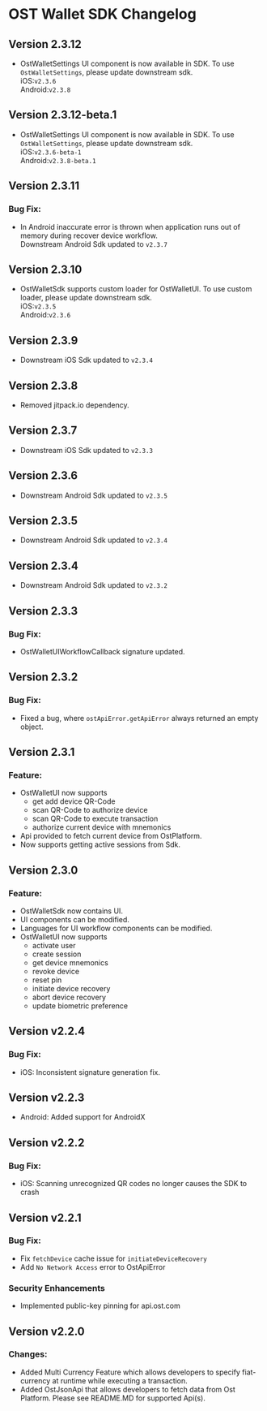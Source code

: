 # OST Wallet SDK Changelog

## Version 2.3.12
* OstWalletSettings UI component is now available in SDK. To use `OstWalletSettings`, please update downstream sdk.<br/>
iOS:`v2.3.6`<br/>
Android:`v2.3.8`

## Version 2.3.12-beta.1
* OstWalletSettings UI component is now available in SDK. To use `OstWalletSettings`, please update downstream sdk.<br/>
iOS:`v2.3.6-beta-1`<br/>
Android:`v2.3.8-beta.1`

## Version 2.3.11
### Bug Fix:
* In Android inaccurate error is thrown when application runs out of memory during recover device workflow.<br/>
Downstream Android Sdk updated to `v2.3.7`

## Version 2.3.10
* OstWalletSdk supports custom loader for OstWalletUI. To use custom loader, please update downstream sdk.<br/>
iOS:`v2.3.5`<br/>
Android:`v2.3.6`

## Version 2.3.9
* Downstream iOS Sdk updated to `v2.3.4`

## Version 2.3.8
* Removed jitpack.io dependency.

## Version 2.3.7
* Downstream iOS Sdk updated to `v2.3.3`

## Version 2.3.6
* Downstream Android Sdk updated to `v2.3.5`

## Version 2.3.5
* Downstream Android Sdk updated to `v2.3.4`

## Version 2.3.4
* Downstream Android Sdk updated to `v2.3.2`

## Version 2.3.3
### Bug Fix:
* OstWalletUIWorkflowCallback signature updated.

## Version 2.3.2
### Bug Fix:
* Fixed a bug, where `ostApiError.getApiError` always returned an empty object.

## Version 2.3.1
### Feature:
* OstWalletUI now supports
    - get add device QR-Code
    - scan QR-Code to authorize device
    - scan QR-Code to execute transaction
    - authorize current device with mnemonics
* Api provided to fetch current device from OstPlatform.
* Now supports getting active sessions from Sdk.

## Version 2.3.0
### Feature:
* OstWalletSdk now contains UI.
* UI components can be modified.
* Languages for UI workflow components can be modified.
* OstWalletUI now supports
    - activate user
    - create session
    - get device mnemonics
    - revoke device
    - reset pin
    - initiate device recovery
    - abort device recovery
    - update biometric preference

## Version v2.2.4
### Bug Fix:
* iOS: Inconsistent signature generation fix.

## Version v2.2.3
* Android: Added support for AndroidX

## Version v2.2.2
### Bug Fix:
* iOS: Scanning unrecognized QR codes no longer causes the SDK to crash

## Version v2.2.1
### Bug Fix:
* Fix `fetchDevice` cache issue for `initiateDeviceRecovery`
* Add `No Network Access` error to OstApiError
### Security Enhancements
* Implemented public-key pinning for api.ost.com

## Version v2.2.0
### Changes: 
* Added Multi Currency Feature which allows developers to specify fiat-currency at runtime while executing a transaction.
* Added OstJsonApi that allows developers to fetch data from Ost Platform. Please see README.MD for supported Api(s).
